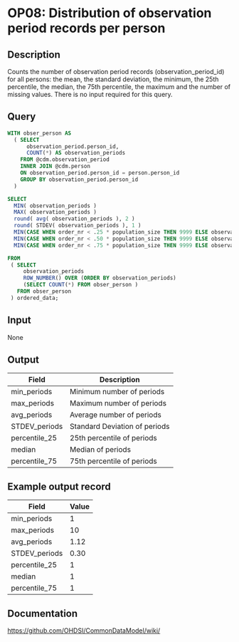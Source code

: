<!---
Group:observation period
Name:OP08 Distribution of observation period records per person
Author:Patrick Ryan
CDM Version: 5.3
-->

# OP08: Distribution of observation period records per person

## Description
Counts the number of observation period records (observation_period_id) for all persons: 
the mean, the standard deviation, the minimum, the 25th percentile, the median, the 75th percentile, 
the maximum and the number of missing values. There is no input required for this query.

## Query
```sql
WITH obser_person AS
  ( SELECT
      observation_period.person_id,
      COUNT(*) AS observation_periods
    FROM @cdm.observation_period
    INNER JOIN @cdm.person 
    ON observation_period.person_id = person.person_id
    GROUP BY observation_period.person_id
  )

SELECT 
  MIN( observation_periods )                                                              AS min_periods ,
  MAX( observation_periods )                                                              AS max_periods ,
  round( avg( observation_periods ), 2 )                                                  AS avg_periods ,
  round( STDEV( observation_periods ), 1 )                                                AS STDEV_periods ,
  MIN(CASE WHEN order_nr < .25 * population_size THEN 9999 ELSE observation_periods END)  AS percentile_25,
  MIN(CASE WHEN order_nr < .50 * population_size THEN 9999 ELSE observation_periods END)  AS median_value,
  MIN(CASE WHEN order_nr < .75 * population_size THEN 9999 ELSE observation_periods END)  AS percentile_75

FROM 
 ( SELECT 
     observation_periods                                                     AS observation_periods,
     ROW_NUMBER() OVER (ORDER BY observation_periods)                        AS order_nr,
     (SELECT COUNT(*) FROM obser_person )                                    AS population_size
   FROM obser_person
 ) ordered_data;
```

## Input

None

## Output

| Field |  Description |
| --- | --- |
|  min_periods |  Minimum number of periods  |
|  max_periods |  Maximum number of periods |
|  avg_periods |  Average number of periods |
|  STDEV_periods |  Standard Deviation of periods |
|  percentile_25 |  25th percentile of periods |
|  median |  Median of periods |
|  percentile_75 |  75th percentile of periods |

## Example output record

| Field |  Value |
| --- | --- |
|  min_periods |  1 |
|  max_periods |  10 |
|  avg_periods |  1.12 |
|  STDEV_periods |  0.30 |
|  percentile_25 |  1 |
|  median |  1 |
|  percentile_75 |  1  |


## Documentation
https://github.com/OHDSI/CommonDataModel/wiki/
